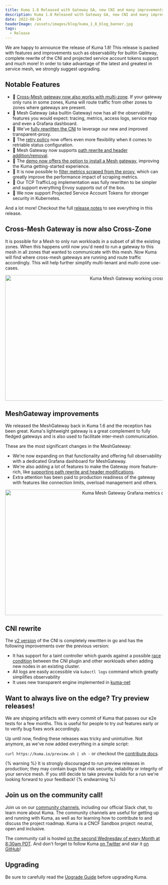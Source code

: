 ```yaml
---
title: Kuma 1.8 Released with Gateway GA, new CNI and many improvements!
description: Kuma 1.8 Released with Gateway GA, new CNI and many improvements!
date: 2022-08-24
headerImage: /assets/images/blog/kuma_1_8_blog_banner.jpg
tags:
  - Release
---
```


We are happy to announce the release of Kuma 1.8!
This release is packed with features and improvements such as observability for builtin Gateway, complete rewrite of the CNI and projected service account tokens support and much more!
In order to take advantage of the latest and greatest in service mesh, we strongly suggest upgrading.

## Notable Features

* 🚀 [Cross-Mesh gateway now also works with multi-zone](#cross-mesh-gateway-is-now-also-cross-zone). If your gateway only runs in some zones, Kuma will route traffic from other zones to zones where gateways are present.
* 🚀 Mesh Gateway (aka builtin Gateway) now has all the observability features you would expect: tracing, metrics, access logs, service map and even a Grafana dashboard.
* 🚀 We've [fully rewritten the CNI](#cni-rewrite) to leverage our new and improved transparent-proxy.
* 🚀 The [retry policy](https://kuma.io/docs/1.8.x/policies/retry) now offers even more flexibility when it comes to retriable status configuration.
* 🚀 Mesh Gateway now supports [path rewrite and header addition/removal](https://kuma.io/docs/1.8.x/policies/mesh-gateway-route/#filters).
* 🚀 The [demo now offers the option to install a Mesh gateway](https://kuma.io/docs/1.8.x/quickstart/kubernetes/#builtin-gateways), improving the Kuma getting-started experience.
* 🚀 It is now possible to [filter metrics scraped from the proxy](https://kuma.io/docs/1.8.x/policies/traffic-metrics/#filter-envoy-metrics), which can greatly improve the performance impact of scraping metrics.
* 🚀 Our TCP TrafficLog implementation was fully rewritten to be simpler and support everything Envoy supports out of the box.
* 🚀 We now support Projected Service Account Tokens for stronger security in Kubernetes.

And a lot more! Checkout the full [release notes](https://github.com/kumahq/kuma/releases/tag/1.8.0) to see everything in this release.

## Cross-Mesh Gateway is now also Cross-Zone

It is possible for a Mesh to only run workloads in a subset of all the existing zones.
When this happens until now you'd need to run a gateway to this mesh in all zones that wanted to communicate with this mesh.
Now Kuma will find where cross-mesh gateways are running and route traffic accordingly.
This will help further simplify multi-tenant and multi-zone use-cases.

<center>
<img src="/assets/images/diagrams/gslides/kuma_cross_zone_gateway.svg" alt="Kuma Mesh Gateway working cross Zone" width=800px height=400px />
</center>

## MeshGateway improvements

We released the MeshGateway back in Kuma 1.6 and the reception has been great. Kuma's lightweight gateway is a great complement to fully fledged gateways and is also used to facilitate inter-mesh communication.

These are the most significant changes in the MeshGateway:
* We're now expanding on that functionality and offering full observability with a dedicated Grafana dashboard for MeshGateway.
* We're also adding a lot of features to make the Gateway more feature-rich, like [supporting path rewrite and header modifications](https://kuma.io/docs/1.8.x/policies/mesh-gateway-route/#filters).
* Extra attention has been paid to production readiness of the gateway with features like connection limits, overload management and others.

<center>
<img src="/assets/images/docs/grafana_dashboard_gateway.png" alt="Kuma Mesh Gateway Grafana metrics dashboard" width=800px height=400px />
</center>

## CNI rewrite

The [v2 version](https://kuma.io/docs/1.8.x/networking/cni/#kuma-cni-v2) of the CNI is completely rewritten in go and has the following improvements over the previous version:

* It has support for a taint controller which guards against a possible [race condition](https://github.com/kumahq/kuma/issues/4560) between the CNI plugin and other workloads when adding new nodes in an existing cluster.
* All logs are easily accessible via `kubectl logs` command which greatly simplifies observability
* It uses new transparent engine implemented in [kuma-net](https://github.com/kumahq/kuma-net)
## Want to always live on the edge? Try preview releases!

We are shipping artifacts with every commit of Kuma that passes our e2e tests for a few months.
This is useful for people to try out features early or to verify bug fixes work accordingly.

Up until now, finding these releases was tricky and unintuitive. Not anymore, as we've now added everything in a simple script:

`curl https://kuma.io/preview.sh | sh -` or checkout the [contribute docs](https://kuma.io/docs/dev/contribute/introduction).

{% warning %}
It is strongly discouraged to run preview releases in production; they may contain bugs that risk security, reliability or integrity of your service mesh.
If you still decide to take preview builds for a run we're looking forward to your feedback!
{% endwarning %}
## Join us on the community call!

Join us on our [community channels](https://kuma.io/community/), including our official Slack chat, to learn more about Kuma.
The community channels are useful for getting up and running with Kuma, as well as for learning how to contribute to and discuss the project roadmap.
Kuma is a CNCF Sandbox project: neutral, open and inclusive.

The community call is hosted [on the second Wednesday of every Month at 8:30am PDT](https://kuma.io/community/).
And don't forget to follow Kuma [on Twitter](https://twitter.com/kumamesh) and star it [on GitHub](https://github.com/kumahq/kuma)!

## Upgrading

Be sure to carefully read the [Upgrade Guide](https://github.com/kumahq/kuma/blob/master/UPGRADE.md) before upgrading Kuma.
